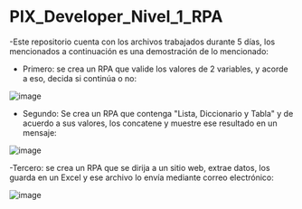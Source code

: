 # PIX_Developer_Nivel_1_RPA

-Este repositorio cuenta con los archivos trabajados durante 5 días, los mencionados a continuación es una demostración de lo mencionado:

- Primero: se crea un RPA que valide los valores de 2 variables, y acorde a eso, decida si continúa o no:

![image](https://github.com/user-attachments/assets/46f34ee8-cbcd-4dae-b65d-0a8bafa2f597)

- Segundo: Se crea un RPA que contenga "Lista, Diccionario y Tabla" y de acuerdo a sus valores, los concatene y muestre ese resultado en un mensaje:

![image](https://github.com/user-attachments/assets/21215d3a-943b-4b03-a93d-eb17b60981c4)

-Tercero: se crea un RPA que se dirija a un sitio web, extrae datos, los guarda en un Excel y ese archivo lo envía mediante correo electrónico:

![image](https://github.com/user-attachments/assets/8aeb5988-b924-4491-baf7-3a46935411f5)
